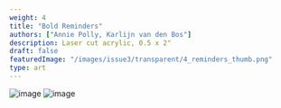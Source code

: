 ```yaml
---
weight: 4
title: "Bold Reminders"
authors: ["Annie Polly, Karlijn van den Bos"]
description: Laser cut acrylic, 0.5 x 2"
draft: false
featuredImage: "/images/issue3/transparent/4_reminders_thumb.png"
type: art
---
```


![image](/images/issue3/4_reminders_1.jpg#issues)
![image](/images/issue3/4_reminders_2.jpg#issues)